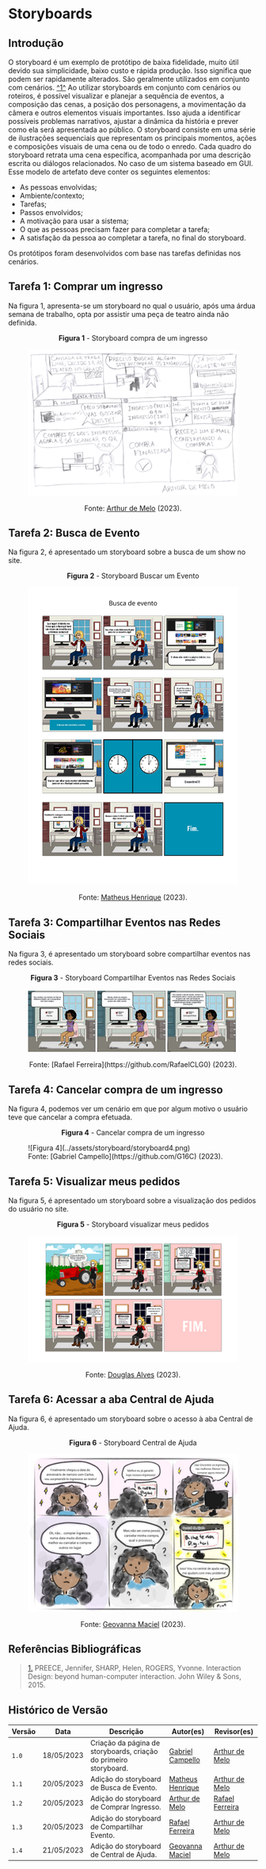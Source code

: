 # Storyboards

## Introdução

O storyboard é um exemplo de protótipo de baixa fidelidade, muito útil devido sua simplicidade, baixo custo e rápida produção. Isso significa que podem ser rapidamente alterados. São geralmente utilizados em conjunto com cenários. <a id="anchor_1" href="#REF1">^1^</a> Ao utilizar storyboards em conjunto com cenários ou roteiros, é possível visualizar e planejar a sequência de eventos, a composição das cenas, a posição dos personagens, a movimentação da câmera e outros elementos visuais importantes. Isso ajuda a identificar possíveis problemas narrativos, ajustar a dinâmica da história e prever como ela será apresentada ao público. O storyboard consiste em uma série de ilustrações sequenciais que representam os principais momentos, ações e composições visuais de uma cena ou de todo o enredo. Cada quadro do storyboard retrata uma cena específica, acompanhada por uma descrição escrita ou diálogos relacionados. No caso de um sistema baseado em GUI. Esse modelo de artefato deve conter os seguintes elementos:

- As pessoas envolvidas;
- Ambiente/contexto;
- Tarefas;
- Passos envolvidos;
- A motivação para usar a sistema;
- O que as pessoas precisam fazer para completar a tarefa;
- A satisfação da pessoa ao completar a tarefa, no final do storyboard.

Os protótipos foram desenvolvidos com base nas tarefas definidas nos cenários.

## Tarefa 1: Comprar um ingresso

Na figura 1, apresenta-se um storyboard no qual o usuário, após uma árdua semana de trabalho, opta por assistir uma peça de teatro ainda não definida.

<center>

**Figura 1** - Storyboard compra de um ingresso</p>

<figure markdown> 

![Figura 1 - Compra de um ingresso na Bilheteria Digital.](../assets/storyboard/storyboard1.png)<figcaption>Fonte: [Arthur de Melo](https://github.com/arthurmlv) (2023).</figcaption>
</figure>

</center>

## Tarefa 2: Busca de Evento

Na figura 2, é apresentado um storyboard sobre a busca de um show no site.

<center>

**Figura 2** - Storyboard Buscar um Evento</p>

<figure markdown>

![Figura 2 - Busca de um evento no site Bilheteria Digital.](../assets/storyboard/storyboard5.png)<figcaption>Fonte: [Matheus Henrique](https://github.com/mathonaut) (2023).</figcaption>
</figure>

</center>

## Tarefa 3: Compartilhar Eventos nas Redes Sociais

Na figura 3, é apresentado um storyboard sobre compartilhar eventos nas redes sociais.

<center>

**Figura 3** - Storyboard Compartilhar Eventos nas Redes Sociais</p>

<figure markdown> 

![Figura 3 - Compartilhar Eventos nas Redes Sociais](../assets/storyboard/storyboard7.png)
<figcaption>Fonte: [Rafael Ferreira](https://github.com/RafaelCLG0) (2023).</figcaption>
</figure>

</center>

## Tarefa 4: Cancelar compra de um ingresso

Na figura 4, podemos ver um cenário em que por algum motivo o usuário teve que cancelar a compra efetuada.

<p style="text-align: center"><b>Figura 4</b> - Cancelar compra de um ingresso</p></font>
<figure markdown>![Figura 4](../assets/storyboard/storyboard4.png)<figcaption>Fonte: [Gabriel Campello](https://github.com/G16C) (2023).</figcaption></figure>


## Tarefa 5: Visualizar meus pedidos

Na figura 5, é apresentado um storyboard sobre a visualização dos pedidos do usuário no site.

<center>

**Figura 5** - Storyboard visualizar meus pedidos</p>

<figure markdown> 

![Figura 5 - Busca de um evento no site Bilheteria Digital.](../assets/storyboard/storyboard6.png)<figcaption>Fonte: [Douglas Alves](https://github.com/dougAlvs) (2023).</figcaption>
</figure>

</center>

## Tarefa 6: Acessar a aba Central de Ajuda

Na figura 6, é apresentado um storyboard sobre o acesso à aba Central de Ajuda.

<center>

**Figura 6** - Storyboard Central de Ajuda</p>

<figure markdown> 

![Figura 6 - Acessar a aba Central de Ajuda.](../assets/storyboard/storyboard2.png)<figcaption>Fonte: [Geovanna Maciel](https://github.com/manuziny) (2023).</figcaption>
</figure>

</center>

## Referências Bibliográficas

> <a id="REF1" href="#anchor_1">1.</a> PREECE, Jennifer, SHARP, Helen, ROGERS, Yvonne. Interaction Design: beyond human-computer interaction. John Wiley & Sons, 2015.

## Histórico de Versão

| Versão | Data       | Descrição                                                         | Autor(es)                                        | Revisor(es)                                    |
| ------ | ---------- | ----------------------------------------------------------------- | ------------------------------------------------ | ---------------------------------------------- |
| `1.0`  | 18/05/2023 | Criação da página de storyboards, criação do primeiro storyboard. | [Gabriel Campello](https://github.com/G16C)      | [Arthur de Melo](https://github.com/arthurmlv) |
| `1.1`  | 20/05/2023 | Adição do storyboard de Busca de Evento.                          | [Matheus Henrique](https://github.com/mathonaut) | [Arthur de Melo](https://github.com/arthurmlv) |
| `1.2`  | 20/05/2023 | Adição do storyboard de Comprar Ingresso.                          | [Arthur de Melo](https://github.com/arthurmlv)| [Rafael Ferreira](https://github.com/RafaelCLG0) |
| `1.3`  | 20/05/2023 | Adição do storyboard de Compartilhar Evento.                          | [Rafael Ferreira](https://github.com/RafaelCLG0)| [Arthur de Melo](https://github.com/arthurmlv) |
| `1.4`  | 21/05/2023 | Adição do storyboard de Central de Ajuda.                          | [Geovanna Maciel](https://github.com/manuziny) | [Arthur de Melo](https://github.com/arthurmlv) |

